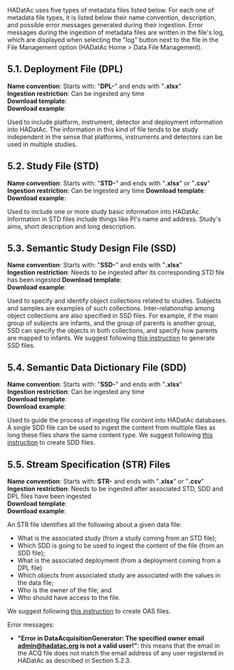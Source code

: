 HADatAc uses five types of metadata files listed below. For each one of metadata file types, it is listed below their name convention, description, and possible error messages generated during their ingestion. Error messages during the ingestion of metadata files are written in the file's log, which are displayed when selecting the "log" button next to the file in the File Management option (HADatAc Home > Data File Management). 
  
## 5.1. Deployment File (DPL)

**Name convention**: Starts with: "__DPL-__" and ends with "__.xlsx__"  
**Ingestion restriction**: Can be ingested any time   
**Download template**:   
**Download example**:   

Used to include platform, instrument, detector and deployment information into HADatAc. The information in this kind of file tends to be study independent in the sense that platforms, instruments and detectors can be used in multiple studies. 

## 5.2. Study File (STD)  

**Name convention**: Starts with: "__STD-__" and ends with "__.xlsx__" or "__.csv__"  
**Ingestion restriction**: Can be ingested any time
**Download template**:   
**Download example**:   

Used to include one or more study basic information into HADatAc. Information in STD files include things like PI's name and address. Study's aims, short description and long description.

## 5.3. Semantic Study Design File (SSD)

**Name convention**: Starts with: "__SSD-__" and ends with "__.xlsx__"  
**Ingestion restriction**: Needs to be ingested after its corresponding STD file has been ingested
**Download template**:   
**Download example**:   

Used to specify and identify object collections related to studies. Subjects and samples are examples of such collections. Inter-relationship among object collections are also specified in SSD files. For example, if the main group of subjects are infants, and the group of parents is another group, SSD can specify the objects in both collections, and specify how parents are mapped to infants. We suggest following [this instruction](https://github.com/paulopinheiro1234/hadatac/wiki/5.3.-Semantic-Study-Design-(SSD)) to generate SSD files.

## 5.4. Semantic Data Dictionary File (SDD)   

**Name convention**: Starts with: "__SSD-__" and ends with "__.xlsx__"  
**Ingestion restriction**: Can be ingested any time   
**Download template**:   
**Download example**:   

Used to guide the process of ingesting file content into HADatAc databases. A single SDD file can be used to ingest the content from multiple files as long these files share the same content type. We suggest following [this instruction](https://github.com/paulopinheiro1234/hadatac/wiki/5.4.-Semantic-Data-Dictionary-(SDD)) to create SDD files. 

## 5.5. Stream Specification (STR) Files

**Name convention**: Starts with: __STR-__ and ends with "__.xlsx__" or "__.csv__"  
**Ingestion restriction**: Needs to be ingested after associated STD, SDD and DPL files have been ingested   
**Download template**:   
**Download example**:   

An STR file identifies all the following about a given data file:
* What is the associated study (from a study coming from an STD file);
* Which SDD is going to be used to ingest the content of the file (from an SDD file);
* What is the associated deployment (from a deployment coming from a DPL file) 
* Which objects from associated study are associated with the values in the data file;
* Who is the owner of the file; and
* Who should have access to the file.

We suggest following [this instruction](https://github.com/paulopinheiro1234/hadatac/wiki/5.5.-Object-Access-Specification-(OAS)) to create OAS files. 

Error messages:
- __"Error in DataAcquisitionGenerator: The specified owner email admin@hadatac.org is not a valid user!"__: this means that the email in the ACQ file does not match the email address of any user registered in HADatAc as described in Section 5.2.3.

